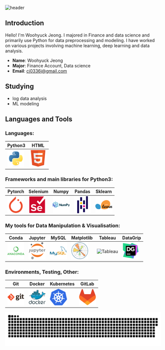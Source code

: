 ![header](https://capsule-render.vercel.app/api?type=transparent&color=transparent&height=300&section=header&text=Welcome&desc=Jacob`s%20Github%20Profile&fontSize=90&descSize=20&descAlign=70&descAlignY=70&fontColor=ffffff)



## Introduction

Hello! I'm Woohyuck Jeong. I majored in Finance and data science and primarily use Python for data preprocessing and modeling. 
I have worked on various projects involving machine learning, deep learning and data analysis.

- **Name**: Woohyuck Jeong
- **Major**: Finance Account, Data science
- **Email**: cj0336j@gmail.com

## Studying
- log data analysis
- ML modeling



## Languages and Tools 
<div>

### Languages:
| Python3 | HTML |
|----------|----------|
|  <img src="https://github.com/devicons/devicon/blob/master/icons/python/python-original.svg" title="Python" alt="Python" width="55" height="55"/> | <img src="https://github.com/devicons/devicon/blob/master/icons/html5/html5-original.svg" title="HTML" alt="HTML" width="55" height="55"/>

  

### Frameworks and main libraries for Python3:

| Pytorch | Selenium | Numpy | Pandas | Sklearn |
|----------|----------|----------|----------|----------|
|  <img src="https://github.com/devicons/devicon/blob/master/icons/pytorch/pytorch-original.svg" title="Pytorch"  alt="Pytorch" width="55" height="55"/>|  <img src="https://github.com/devicons/devicon/blob/master/icons/selenium/selenium-original.svg" title="Selenium"  alt="Selenium" width="55" height="55"/>|  <img src="https://github.com/devicons/devicon/blob/master/icons/numpy/numpy-original-wordmark.svg" title="Numpy" alt="Numpy" width="55" height="55"/>|  <img src="https://github.com/devicons/devicon/blob/master/icons/pandas/pandas-original.svg" title="Pandas" alt="Pandas" width="55" height="55"/>|  <img src="https://github.com/devicons/devicon/blob/master/icons/scikitlearn/scikitlearn-original.svg" title="sklearn" alt="sklearn" width="55" height="55"/>|



### My tools for Data Manipulation & Visualisation:

| Conda | Jupyter | MySQL | Matplotlib | Tableau | DataGrip |
|----------|----------|----------|----------|----------|----------|
|<img src="https://github.com/devicons/devicon/blob/master/icons/anaconda/anaconda-original-wordmark.svg" title="Anaconda" alt="Conda" width="55" height="55"/>|<img src="https://github.com/devicons/devicon/blob/master/icons/jupyter/jupyter-original-wordmark.svg" title="Jupyter" alt="Jupyter" width="55" height="55"/>|<img src="https://github.com/devicons/devicon/blob/master/icons/mysql/mysql-original-wordmark.svg" title="MySQL" alt="MySQL" width="55" height="55"/>|<img src="https://github.com/devicons/devicon/blob/master/icons/matplotlib/matplotlib-original.svg" title="Matplotlib" alt="Matplotlib" width="55" height="55"/>|<img src="https://upload.wikimedia.org/wikipedia/commons/4/4b/Tableau_Logo.png" title="Tableau" alt="Tableau" width="55" height="55"/>|<img src="https://github.com/devicons/devicon/blob/master/icons/datagrip/datagrip-original.svg" title="DataGrip" alt="DataGrip" width="55" height="55"/>|


### Environments, Testing, Other:

| Git | Docker | Kubernetes | GitLab |
|----------|----------|----------|----------|
|<img src="https://github.com/devicons/devicon/blob/master/icons/git/git-original-wordmark.svg" title="Git" alt="Git" width="55" height="55"/>|<img src="https://github.com/devicons/devicon/blob/master/icons/docker/docker-original-wordmark.svg" title="Docker" alt="Docker" width="55" height="55"/>|<img src="https://github.com/devicons/devicon/blob/master/icons/kubernetes/kubernetes-original.svg" title="Kubernetes" alt="Kubernetes" width="55" height="55"/>|<img src="https://github.com/devicons/devicon/blob/master/icons/gitlab/gitlab-original.svg" title="GitLab" alt="GitLab" width="55" height="55"/>|

<p align="center">
 <img width="1000" src="assets/github-snake.svg" alt="snake"/>
</p>
